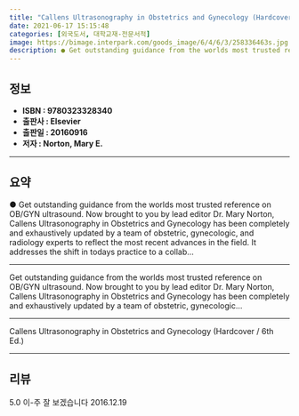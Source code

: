 ```yaml
---
title: "Callens Ultrasonography in Obstetrics and Gynecology (Hardcover / 6th Ed.)"
date: 2021-06-17 15:15:48
categories: [외국도서, 대학교재-전문서적]
image: https://bimage.interpark.com/goods_image/6/4/6/3/258336463s.jpg
description: ● Get outstanding guidance from the worlds most trusted reference on OB/GYN ultrasound. Now brought to you by lead editor Dr. Mary Norton, Callens Ultrasonogra
---
```


## **정보**

- **ISBN : 9780323328340**
- **출판사 : Elsevier**
- **출판일 : 20160916**
- **저자 : Norton, Mary E.**

------



## **요약**

●  Get outstanding guidance from the worlds most trusted reference on OB/GYN ultrasound. Now brought to you by lead editor Dr. Mary Norton, Callens Ultrasonography in Obstetrics and Gynecology has been completely and exhaustively updated by a team of obstetric, gynecologic, and radiology experts to reflect the most recent advances in the field. It addresses the shift in todays practice to a collab...

------

Get outstanding guidance from the worlds most trusted reference on OB/GYN ultrasound. Now brought to you by lead editor Dr. Mary Norton, Callens Ultrasonography in Obstetrics and Gynecology has been completely and exhaustively updated by a team of obstetric, gynecologic... 

------


Callens Ultrasonography in Obstetrics and Gynecology (Hardcover / 6th Ed.) 

------


## **리뷰** 

5.0 이-주 잘 보겠습니다 2016.12.19 <br/>